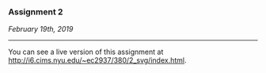 ### Assignment 2

*February 19th, 2019*

---
You can see a live version of this assignment at http://i6.cims.nyu.edu/~ec2937/380/2_svg/index.html.
